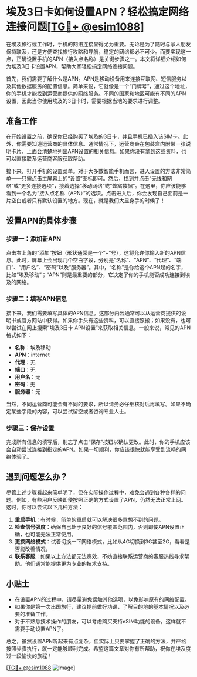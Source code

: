 # 埃及3日卡如何设置APN？轻松搞定网络连接问题[[TG💪+ @esim1088](https://t.me/s/esim1088)]

在埃及旅行或工作时，手机的网络连接显得尤为重要。无论是为了随时与家人朋友保持联系，还是方便查找旅行攻略和导航，稳定的网络都必不可少。而要实现这一点，正确设置手机的APN（接入点名称）是关键步骤之一。本文将详细介绍如何为埃及3日卡设置APN，帮助大家轻松搞定网络连接问题。

首先，我们需要了解什么是APN。APN是移动设备用来连接互联网、短信服务以及其他数据服务的配置信息。简单来说，它就像是一个“门牌号”，通过这个地址，你的手机才能找到运营商提供的网络服务。不同的国家和地区可能有不同的APN设置，因此当你使用埃及的3日卡时，需要根据当地的要求进行调整。

## 准备工作

在开始设置之前，确保你已经购买了埃及的3日卡，并且手机已插入该SIM卡。此外，你需要知道运营商的具体信息。通常情况下，运营商会在包装盒内附带一张说明卡片，上面会清楚地列出APN设置的相关信息。如果你没有拿到这些资料，也可以直接联系运营商客服获取帮助。

接下来，打开手机的设置菜单。对于大多数智能手机而言，进入设置的方法非常简单——只需点击主屏幕上的“设置”图标即可。然后，找到并点击“无线和网络”或“更多连接选项”，接着选择“移动网络”或“蜂窝数据”。在这里，你应该能够看到一个名为“接入点名称（APN）”的选项。点击进入后，你会发现自己面前是一片空白或者只有默认设置的地方。现在，就是我们大显身手的时候了！

## 设置APN的具体步骤

### 步骤一：添加新APN
点击右上角的“添加”按钮（形状通常是一个“+”号），这将允许你输入新的APN信息。此时，屏幕上会出现几个空白字段，分别是“名称”、“APN”、“代理”、“端口”、“用户名”、“密码”以及“服务器”。其中，“名称”是你给这个APN起的名字，比如“埃及移动”；“APN”则是最重要的部分，它决定了你的手机能否成功连接到埃及的网络。

### 步骤二：填写APN信息
接下来，我们需要填写具体的APN信息。这部分内容通常可以从运营商提供的说明书或官方网站中获得。如果你手头有这些资料，可以直接照搬；如果没有，也可以尝试在网上搜索“埃及3日卡 APN设置”来获取相关信息。一般来说，常见的APN格式如下：

- **名称**：埃及移动
- **APN**：internet
- **代理**：无
- **端口**：无
- **用户名**：无
- **密码**：无
- **服务器**：无

当然，不同运营商可能会有不同的要求，所以请务必仔细核对后再填写。如果不确定某些字段的内容，可以尝试留空或者咨询专业人士。

### 步骤三：保存设置
完成所有信息的填写后，别忘了点击“保存”按钮以确认更改。此时，你的手机应该会自动尝试连接到指定的APN。如果一切顺利，你应该很快就能享受到流畅的网络体验了。

## 遇到问题怎么办？

尽管上述步骤看起来简单明了，但在实际操作过程中，难免会遇到各种各样的问题。例如，有些用户反映即使按照正确的方式设置了APN，仍然无法正常上网。这时，你可以尝试以下几种方法：

1. **重启手机**：有时候，简单的重启就可以解决很多意想不到的问题。
2. **检查信号强度**：确保自己处于良好的信号覆盖范围内，否则即使APN设置正确，也可能无法正常使用。
3. **更换网络模式**：试着切换一下网络模式，比如从4G切换到3G甚至2G，看看是否能改善情况。
4. **联系客服**：如果以上方法都无法奏效，不妨直接联系运营商的客服热线寻求帮助。他们通常能提供更为专业的技术支持。

## 小贴士

- 在设置APN的过程中，请尽量避免误触其他选项，以免影响原有的网络配置。
- 如果你是第一次出国旅行，建议提前做好功课，了解目的地的基本情况以及必要的准备工作。
- 对于不熟悉技术操作的朋友，可以考虑购买支持eSIM功能的设备，这样就不需要手动设置APN了。

总之，虽然设置APN听起来有点复杂，但实际上只要掌握了正确的方法，并严格按照步骤执行，就一定能够顺利完成。希望这篇文章对你有所帮助，祝你在埃及度过一段愉快的旅程！

[[TG💪+ @esim1088](https://t.me/s/esim1088) ![Image](https://i.postimg.cc/4NQfJmqS/Snipaste-2025-05-13-00-14-12.png)]